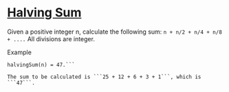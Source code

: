 # [Halving Sum](https://www.codewars.com/kata/halving-sum "https://www.codewars.com/kata/5a58d46cfd56cb4e8600009d")

Given a positive integer n, calculate the following sum: ```n + n/2 + n/4 + n/8 + ....``` All divisions are integer.

Example <br>
```For n = 25, the output should be
halvingSum(n) = 47.```

The sum to be calculated is ```25 + 12 + 6 + 3 + 1```, which is ```47```.